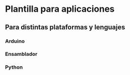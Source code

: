 # Plantilla para aplicaciones
## Para distintas plataformas y lenguajes 
### Arduino
### Ensamblador
### Python
